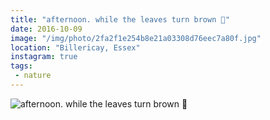 ```yaml
---
title: "afternoon. while the leaves turn brown 🍂"
date: 2016-10-09
image: "/img/photo/2fa2f1e254b8e21a03308d76eec7a80f.jpg"
location: "Billericay, Essex"
instagram: true
tags:
 - nature
---
```


![afternoon. while the leaves turn brown 🍂](/img/photo/2fa2f1e254b8e21a03308d76eec7a80f.jpg)
